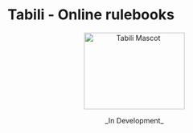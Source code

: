 # Tabili - Online rulebooks

<p align="center">
  <img src="https://cdn.tabi.li/site/Tabili.svg" alt="Tabili Mascot" width="200" height="153"  />
</p>

<p align="center">
_In Development_
</p>
